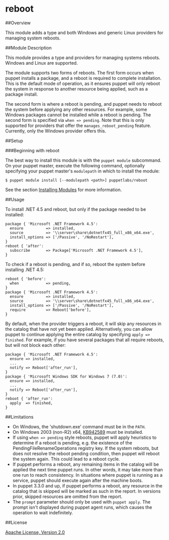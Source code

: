 # reboot

##Overview

This module adds a type and both Windows and generic Linux providers for managing system reboots.

##Module Description

This module provides a type and providers for managing systems reboots. Windows and Linux are supported.

The module supports two forms of reboots. The first form occurs when puppet installs a package, and a reboot is required to complete installation. This is the default mode of operation, as it ensures puppet will only reboot the system in response to another resource being applied, such as a package install.

The second form is where a reboot is pending, and puppet needs to reboot the system before applying any other resources. For example, some Windows packages cannot be installed while a reboot is pending. The second form is specified via `when => pending`. Note that this is only supported for providers that offer the `manages_reboot_pending` feature. Currently, only the Windows provider offers this.

##Setup

###Beginning with reboot

The best way to install this module is with the `puppet module` subcommand.  On your puppet master, execute the following command, optionally specifying your puppet master's `modulepath` in which to install the module:

    $ puppet module install [--modulepath <path>] puppetlabs/reboot

See the section [Installing Modules](http://docs.puppetlabs.com/puppet/2.7/reference/modules_installing.html) for more information.

##Usage

To install .NET 4.5 and reboot, but only if the package needed to be installed:

    package { 'Microsoft .NET Framework 4.5':
      ensure          => installed,
      source          => '\\server\share\dotnetfx45_full_x86_x64.exe',
      install_options => ['/Passive', '/NoRestart'],
    }
    reboot { 'after':
      subscribe       => Package['Microsoft .NET Framework 4.5'],
    }

To check if a reboot is pending, and if so, reboot the system before installing .NET 4.5:

    reboot { 'before':
      when            => pending,
    }
    package { 'Microsoft .NET Framework 4.5':
      ensure          => installed,
      source          => '\\server\share\dotnetfx45_full_x86_x64.exe',
      install_options => ['/Passive', '/NoRestart'],
      require         => Reboot['before'],
    }

By default, when the provider triggers a reboot, it will skip any resources in the catalog that have not yet been applied. Alternatively, you can allow puppet to continue applying the entire catalog by specifying `apply => finished`. For example, if you have several packages that all require reboots, but will not block each other:

    package { 'Microsoft .NET Framework 4.5':
      ensure => installed,
      ...
      notify => Reboot['after_run'],
    }
    package { 'Microsoft Windows SDK for Windows 7 (7.0)':
      ensure => installed,
      ...
      notify => Reboot['after_run'],
    }
    reboot { 'after_run':
      apply  => finished,
    }

##Limitations

 * On Windows, the 'shutdown.exe' command must be in the `PATH`.
 * On Windows 2003 (non-R2) x64, [KB942589](http://support.microsoft.com/kb/942589) must be installed.
 * If using `when => pending` style reboots, puppet will apply heuristics to determine if a reboot is pending, e.g. the existence of the PendingFileRenameOperations registry key. If the system reboots, but does not resolve the reboot pending condition, then puppet will reboot the system again. This could lead to a reboot cycle.
 * If puppet performs a reboot, any remaining items in the catalog will be applied the next time puppet runs. In other words, it may take more than one run to reach consistency. In situations where puppet is running as a service, puppet should execute again after the machine boots.
 * In puppet 3.3.0 and up, if puppet performs a reboot, any resource in the catalog that is skipped will be marked as such in the report. In versions prior, skipped resources are omitted from the report.
 * The `prompt` parameter should only be used with `puppet apply`. The prompt isn't displayed during puppet agent runs, which causes the operation to wait indefinitely.

##License

[Apache License, Version 2.0](http://www.apache.org/licenses/LICENSE-2.0.html)
